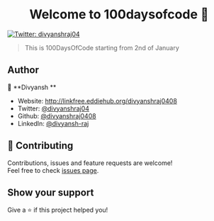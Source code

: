 <h1 align="center">Welcome to 100daysofcode 👋</h1>
<p>
  <a href="https://twitter.com/divyanshraj04" target="_blank">
    <img alt="Twitter: divyanshraj04" src="https://img.shields.io/twitter/follow/divyanshraj04.svg?style=social" />
  </a>
</p>

> This is 100DaysOfCode starting from 2nd of January

## Author

👤 **Divyansh **

* Website: http://linkfree.eddiehub.org/divyanshraj0408
* Twitter: [@divyanshraj04](https://twitter.com/divyanshraj04)
* Github: [@divyanshraj0408](https://github.com/divyanshraj0408)
* LinkedIn: [@divyansh-raj](https://linkedin.com/in/divyansh-raj)

## 🤝 Contributing

Contributions, issues and feature requests are welcome!<br />Feel free to check [issues page](https://github.com/divyanshraj0408/100daysofcode/issues). 

## Show your support

Give a ⭐️ if this project helped you!

